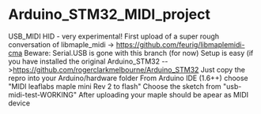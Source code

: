 # Arduino_STM32_MIDI_project
USB_MIDI HID - very experimental!
First upload of a super rough conversation of libmaple_midi -> https://github.com/feurig/libmaplemidi-cma
Beware: Serial.USB is gone with this branch (for now)
Setup is easy (if you have installed the original Arduino_STM32 -->https://github.com/rogerclarkmelbourne/Arduino_STM32
Just copy the repro into your Arduino/hardware folder
From Arduino IDE (1.6++) choose "MIDI leaflabs maple mini Rev 2 to flash"
Choose the sketch from "usb-midi-test-WORKING" 
After uploading your maple should be apear as MIDI device
